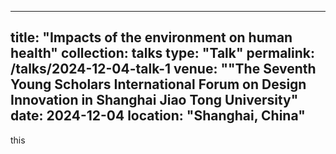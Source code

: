 
---
title: "Impacts of the environment on human health"
collection: talks
type: "Talk"
permalink: /talks/2024-12-04-talk-1
venue: ""The Seventh Young Scholars International Forum on Design Innovation in Shanghai Jiao Tong University"
date: 2024-12-04
location: "Shanghai, China"
---

this
